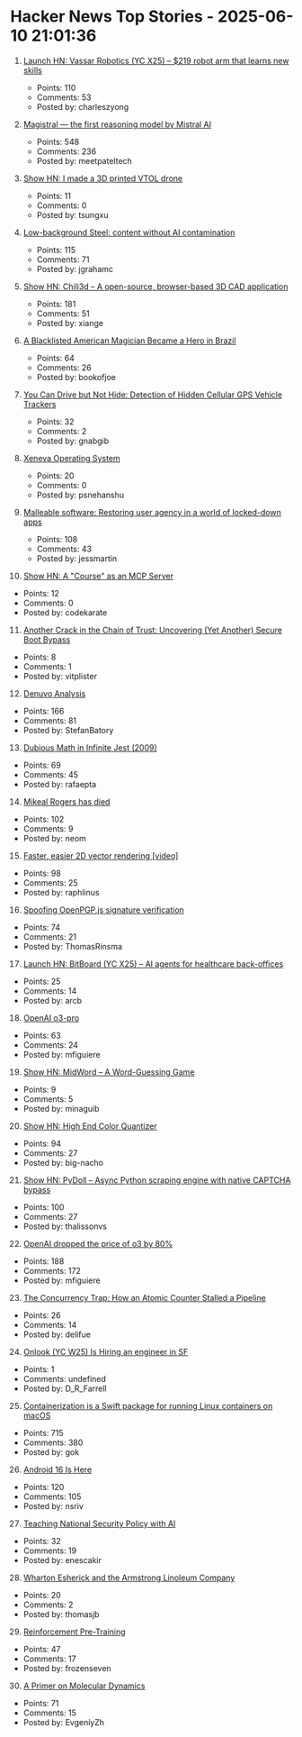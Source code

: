 # Hacker News Top Stories - 2025-06-10 21:01:36

1. [Launch HN: Vassar Robotics (YC X25) – $219 robot arm that learns new skills](undefined)
   - Points: 110
   - Comments: 53
   - Posted by: charleszyong

2. [Magistral — the first reasoning model by Mistral AI](https://mistral.ai/news/magistral)
   - Points: 548
   - Comments: 236
   - Posted by: meetpateltech

3. [Show HN: I made a 3D printed VTOL drone](https://www.tsungxu.com/p/i-made-a-3d-printed-vtol-that-can)
   - Points: 11
   - Comments: 0
   - Posted by: tsungxu

4. [Low-background Steel: content without AI contamination](https://blog.jgc.org/2025/06/low-background-steel-content-without-ai.html)
   - Points: 115
   - Comments: 71
   - Posted by: jgrahamc

5. [Show HN: Chili3d – A open-source, browser-based 3D CAD application](undefined)
   - Points: 181
   - Comments: 51
   - Posted by: xiange

6. [A Blacklisted American Magician Became a Hero in Brazil](https://www.wsj.com/lifestyle/careers/magician-brazil-national-celebrity-d31f547a)
   - Points: 64
   - Comments: 26
   - Posted by: bookofjoe

7. [You Can Drive but Not Hide: Detection of Hidden Cellular GPS Vehicle Trackers](https://www.researchgate.net/publication/391704077_You_Can_Drive_But_You_Cannot_Hide_Detection_of_Hidden_Cellular_GPS_Vehicle_Trackers)
   - Points: 32
   - Comments: 2
   - Posted by: gnabgib

8. [Xeneva Operating System](https://github.com/manaskamal/XenevaOS)
   - Points: 20
   - Comments: 0
   - Posted by: psnehanshu

9. [Malleable software: Restoring user agency in a world of locked-down apps](https://www.inkandswitch.com/essay/malleable-software/)
   - Points: 108
   - Comments: 43
   - Posted by: jessmartin

10. [Show HN: A "Course" as an MCP Server](https://mastra.ai/course)
   - Points: 12
   - Comments: 0
   - Posted by: codekarate

11. [Another Crack in the Chain of Trust: Uncovering (Yet Another) Secure Boot Bypass](https://www.binarly.io/blog/another-crack-in-the-chain-of-trust)
   - Points: 8
   - Comments: 1
   - Posted by: vitplister

12. [Denuvo Analysis](https://connorjaydunn.github.io/blog/posts/denuvo-analysis/)
   - Points: 166
   - Comments: 81
   - Posted by: StefanBatory

13. [Dubious Math in Infinite Jest (2009)](https://www.thehowlingfantods.com/dfw/dubious-math-in-infinite-jest.html)
   - Points: 69
   - Comments: 45
   - Posted by: rafaepta

14. [Mikeal Rogers has died](https://b.h4x.zip/mikeal/)
   - Points: 102
   - Comments: 9
   - Posted by: neom

15. [Faster, easier 2D vector rendering [video]](https://www.youtube.com/watch?v=_sv8K190Zps)
   - Points: 98
   - Comments: 25
   - Posted by: raphlinus

16. [Spoofing OpenPGP.js signature verification](https://codeanlabs.com/blog/research/cve-2025-47934-spoofing-openpgp-js-signatures/)
   - Points: 74
   - Comments: 21
   - Posted by: ThomasRinsma

17. [Launch HN: BitBoard (YC X25) – AI agents for healthcare back-offices](undefined)
   - Points: 25
   - Comments: 14
   - Posted by: arcb

18. [OpenAI o3-pro](https://help.openai.com/en/articles/9624314-model-release-notes)
   - Points: 63
   - Comments: 24
   - Posted by: mfiguiere

19. [Show HN: MidWord – A Word-Guessing Game](https://midword.com/)
   - Points: 9
   - Comments: 5
   - Posted by: minaguib

20. [Show HN: High End Color Quantizer](https://github.com/big-nacho/patolette)
   - Points: 94
   - Comments: 27
   - Posted by: big-nacho

21. [Show HN: PyDoll – Async Python scraping engine with native CAPTCHA bypass](https://github.com/autoscrape-labs/pydoll)
   - Points: 100
   - Comments: 27
   - Posted by: thalissonvs

22. [OpenAI dropped the price of o3 by 80%](https://twitter.com/sama/status/1932434606558462459)
   - Points: 188
   - Comments: 172
   - Posted by: mfiguiere

23. [The Concurrency Trap: How an Atomic Counter Stalled a Pipeline](https://www.conviva.com/platform/the-concurrency-trap-how-an-atomic-counter-stalled-a-pipeline/)
   - Points: 26
   - Comments: 14
   - Posted by: delifue

24. [Onlook (YC W25) Is Hiring an engineer in SF](undefined)
   - Points: 1
   - Comments: undefined
   - Posted by: D_R_Farrell

25. [Containerization is a Swift package for running Linux containers on macOS](https://github.com/apple/containerization)
   - Points: 715
   - Comments: 380
   - Posted by: gok

26. [Android 16 Is Here](https://blog.google/products/android/android-16/)
   - Points: 120
   - Comments: 105
   - Posted by: nsriv

27. [Teaching National Security Policy with AI](https://steveblank.com/2025/06/10/teaching-national-security-policy-with-ai/)
   - Points: 32
   - Comments: 19
   - Posted by: enescakir

28. [Wharton Esherick and the Armstrong Linoleum Company](https://whartonesherickmuseum.org/wharton-esherick-and-armstrong-linoleum/)
   - Points: 20
   - Comments: 2
   - Posted by: thomasjb

29. [Reinforcement Pre-Training](https://arxiv.org/abs/2506.08007)
   - Points: 47
   - Comments: 17
   - Posted by: frozenseven

30. [A Primer on Molecular Dynamics](https://www.owlposting.com/p/a-primer-on-molecular-dynamics)
   - Points: 71
   - Comments: 15
   - Posted by: EvgeniyZh

